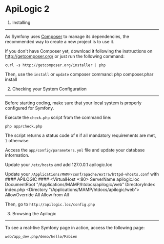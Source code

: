 ApiLogic 2
==========

1) Installing
-------------

As Symfony uses [Composer][1] to manage its dependencies, the recommended way
to create a new project is to use it.

If you don't have Composer yet, download it following the instructions on
http://getcomposer.org/ or just run the following command:

    curl -s http://getcomposer.org/installer | php

Then, use the `install` or `update` composer command:
    php composer.phar install

2) Checking your System Configuration
-------------------------------------

Before starting coding, make sure that your local system is properly
configured for Symfony.

Execute the `check.php` script from the command line:

    php app/check.php

The script returns a status code of `0` if all mandatory requirements are met,
`1` otherwise.

Access the `app/config/parameters.yml` file and update your database information.

Update your `/etc/hosts` and add
    127.0.0.1 apilogic.loc

Update your `/Applications/MAMP/conf/apache/extra/httpd-vhosts.conf` with
    #### APILOGIC ####
    <VirtualHost *:80>
      ServerName apilogic.loc
      DocumentRoot "/Applications/MAMP/htdocs/apilogic/web"
      DirectoryIndex index.php
      <Directory "/Applications/MAMP/htdocs/apilogic/web">
        AllowOverride All
        Allow from All
      </Directory>
    </VirtualHost>

Then, go to `http://apilogic.loc/config.php`



3) Browsing the Apilogic
--------------------------------

To see a real-live Symfony page in action, access the following page:

    web/app_dev.php/demo/hello/Fabien


[1]:  http://getcomposer.org/
